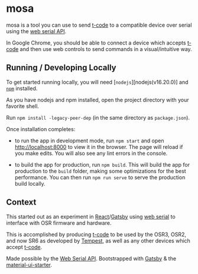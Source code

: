 # mosa

mosa is a tool you can use to send [t-code][t-code-spec] to a compatible device over serial using the [web serial API][webserial].

In Google Chrome, you should be able to connect a device which accepts [t-code][t-code-spec] and then use web controls to send commands in a visual/intuitive way.

## Running / Developing Locally

To get started running locally, you will need [`nodejs`][nodejs(v16.20.0)] and [`npm`][npm] installed.

As you have nodejs and npm installed, open the project directory with your favorite shell.

Run `npm install -legacy-peer-dep` (in the same directory as `package.json`).

Once installation completes:

- to run the app in development mode, run `npm start` and open [http://localhost:8000](http://localhost:8000) to view it in the
  browser. The page will reload if you make edits. You will also see any lint errors in the console.

- to build the app for production, run `npm build`. This will build the app for production to the `build` folder, making some optimizations for the best performance. You can then run `npm run serve` to serve the production build locally.

## Context

This started out as an experiment in [React][reactjs]/[Gatsby][gatsbyjs] using [web serial][webserial] to interface with OSR firmware and hardware.

This is accomplished by producing [t-code][t-code-spec] to be used by the OSR3, OSR2, and now SR6 as developed by [Tempest][tempestvr], as well as any other devices which accept [t-code][t-code-spec].

Made possible by the [Web Serial API][webserial]. Bootstrapped with [Gatsby][gatsbyjs] & the [material-ui-starter][material-ui-starter].

[nodejs]: https://nodejs.org/
[npm]: https://www.npmjs.com/
[reactjs]: https://reactjs.org/
[gatsbyjs]: https://gatsbyjs.com
[material-ui-starter]: https://material-ui-starter.netlify.com/
[webserial]: https://wicg.github.io/serial/
[t-code-spec]: https://github.com/multiaxis/tcode-spec
[tempestvr]: https://patreon.com/tempestvr
